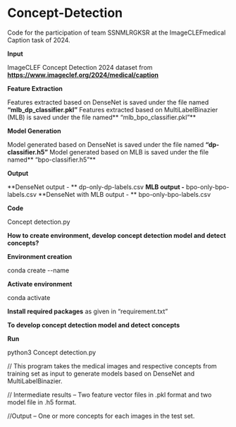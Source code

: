 # Concept-Detection
 Code for the participation of team SSNMLRGKSR at the ImageCLEFmedical Caption task of 2024. 

 
**Input**

ImageCLEF Concept Detection 2024 dataset from **https://www.imageclef.org/2024/medical/caption**

**Feature Extraction**

Features extracted based on DenseNet is saved under the file named **“mlb_dp_classifier.pkl”**
Features extracted based on MultiLabelBinazier (MLB) is saved under the file named** “mlb_bpo_classifier.pkl”**

**Model Generation**

Model generated based on DenseNet is saved under the file named **“dp-classifier.h5”**
Model generated based on MLB is saved under the file named** “bpo-classifier.h5”**

**Output**

**DenseNet output - ** dp-only-dp-labels.csv
**MLB output  -** bpo-only-bpo-labels.csv
**DenseNet with MLB output - ** bpo-only-bpo-labels.csv

**Code**

Concept detection.py

**How to create environment, develop concept detection model and detect concepts?**

**Environment creation**

conda create --name <my-env>

**Activate environment**

conda activate <my-env>

**Install required packages** as given in “requirement.txt”

**To develop concept detection model and detect concepts**

**Run**

python3 Concept detection.py

// This program takes the medical images and respective concepts from training set as input to generate models based on DenseNet and MultiLabelBinazier.

// Intermediate results – Two feature vector files in .pkl format  and two model file in .h5 format.

//Output – One or more concepts for each images in the test set.



